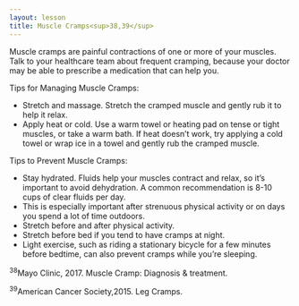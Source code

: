 ```yaml
---
layout: lesson
title: Muscle Cramps<sup>38,39</sup>
---
```


Muscle cramps are painful contractions of one or more of your muscles. Talk to your healthcare team about frequent cramping, because your doctor may be able to prescribe a medication that can help you. 

Tips for Managing Muscle Cramps:

* Stretch and massage. Stretch the cramped muscle and gently rub it to help it relax.
* Apply heat or cold. Use a warm towel or heating pad on tense or tight muscles, or take a warm bath. If heat doesn’t work, try applying a cold towel or wrap ice in a towel and gently rub the cramped muscle.

Tips to Prevent Muscle Cramps:

* Stay hydrated. Fluids help your muscles contract and relax, so it’s important to avoid dehydration. A common recommendation is 8-10 cups of clear fluids per day.
* This is especially important after strenuous physical activity or on days you spend a lot of time outdoors.
* Stretch before and after physical activity.
* Stretch before bed if you tend to have cramps at night.
* Light exercise, such as riding a stationary bicycle for a few minutes before bedtime, can also prevent cramps while you’re sleeping.

<sup>38</sup>Mayo Clinic, 2017. Muscle Cramp: Diagnosis & treatment. 

<sup>39</sup>American Cancer Society,2015. Leg Cramps.
